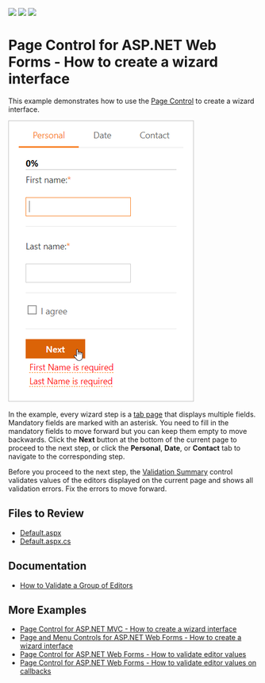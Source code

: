 <!-- default badges list -->
![](https://img.shields.io/endpoint?url=https://codecentral.devexpress.com/api/v1/VersionRange/128564818/21.2.5%2B)
[![](https://img.shields.io/badge/Open_in_DevExpress_Support_Center-FF7200?style=flat-square&logo=DevExpress&logoColor=white)](https://supportcenter.devexpress.com/ticket/details/E3050)
[![](https://img.shields.io/badge/📖_How_to_use_DevExpress_Examples-e9f6fc?style=flat-square)](https://docs.devexpress.com/GeneralInformation/403183)
<!-- default badges end -->
# Page Control for ASP.NET Web Forms - How to create a wizard interface

This example demonstrates how to use the [Page Control](https://docs.devexpress.com/AspNet/DevExpress.Web.ASPxPageControl) to create a wizard interface.

![Create a Wizard](create-a-wizard.png)

In the example, every wizard step is a [tab page](https://docs.devexpress.com/AspNet/DevExpress.Web.TabPage) that displays multiple fields. Mandatory fields are marked with an asterisk. You need to fill in the mandatory fields to move forward but you can keep them empty to move backwards. Click the **Next** button at the bottom of the current page to proceed to the next step, or click the **Personal**, **Date**, or **Contact** tab to navigate to the corresponding step.

Before you proceed to the next step, the [Validation Summary](https://docs.devexpress.com/AspNet/11626/components/data-editors/validationsummary) control validates values of the editors displayed on the current page and shows all validation errors. Fix the errors to move forward.

## Files to Review

* [Default.aspx](./CS/Default.aspx)
* [Default.aspx.cs](./CS/Default.aspx.cs) 

## Documentation

* [How to Validate a Group of Editors](https://docs.devexpress.com/AspNet/11132/components/data-editors/common-concepts/validation/examples/how-to-validate-a-group-of-editors)

## More Examples

- [Page Control for ASP.NET MVC - How to create a wizard interface](https://github.com/DevExpress-Examples/how-to-organize-wizard-interface-within-pagecontrol-extension-e3403)
- [Page and Menu Controls for ASP.NET Web Forms - How to create a wizard interface](https://github.com/DevExpress-Examples/how-to-organize-wizard-interface-within-aspxpagecontrol-and-aspxmenu-e3052)
- [Page Control for ASP.NET Web Forms - How to validate editor values](https://github.com/DevExpress-Examples/validation-within-a-multi-page-container-e12)
- [Page Control for ASP.NET Web Forms - How to validate editor values on callbacks](https://github.com/DevExpress-Examples/validation-within-a-multipage-container-on-callbacks-e334)
